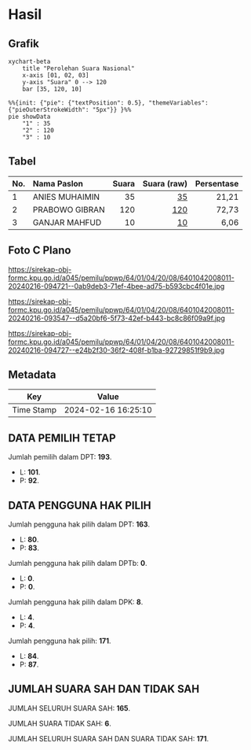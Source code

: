 # Hasil

## Grafik

```mermaid
xychart-beta
    title "Perolehan Suara Nasional"
    x-axis [01, 02, 03]
    y-axis "Suara" 0 --> 120
    bar [35, 120, 10]
```

```mermaid
%%{init: {"pie": {"textPosition": 0.5}, "themeVariables": {"pieOuterStrokeWidth": "5px"}} }%%
pie showData
    "1" : 35
    "2" : 120
    "3" : 10
```

## Tabel

| No. | Nama Paslon    | Suara | Suara (raw) | Persentase |
|:--- |:-------------- | -----:| -----------:| ----------:|
| 1   | ANIES MUHAIMIN | 35    | [35][p-1]   | 21,21      |
| 2   | PRABOWO GIBRAN | 120   | [120][p-2]  | 72,73      |
| 3   | GANJAR MAHFUD  | 10    | [10][p-3]   | 6,06       |


[p-1]: https://github.com/gigit-pemilu/pemilu-2024/blob/main/pilpres/hitung-suara/sub/64-kalimantan-timur/sub/01-paser/sub/04-tanah-grogot/sub/2008-jone/sub/011-tps/sub/paslon-1.txt
[p-2]: https://github.com/gigit-pemilu/pemilu-2024/blob/main/pilpres/hitung-suara/sub/64-kalimantan-timur/sub/01-paser/sub/04-tanah-grogot/sub/2008-jone/sub/011-tps/sub/paslon-2.txt
[p-3]: https://github.com/gigit-pemilu/pemilu-2024/blob/main/pilpres/hitung-suara/sub/64-kalimantan-timur/sub/01-paser/sub/04-tanah-grogot/sub/2008-jone/sub/011-tps/sub/paslon-3.txt

## Foto C Plano

https://sirekap-obj-formc.kpu.go.id/a045/pemilu/ppwp/64/01/04/20/08/6401042008011-20240216-094721--0ab9deb3-71ef-4bee-ad75-b593cbc4f01e.jpg

https://sirekap-obj-formc.kpu.go.id/a045/pemilu/ppwp/64/01/04/20/08/6401042008011-20240216-093547--d5a20bf6-5f73-42ef-b443-bc8c86f09a9f.jpg

https://sirekap-obj-formc.kpu.go.id/a045/pemilu/ppwp/64/01/04/20/08/6401042008011-20240216-094727--e24b2f30-36f2-408f-b1ba-92729851f9b9.jpg


## Metadata

| Key        | Value               |
| ---------- | ------------------- |
| Time Stamp | 2024-02-16 16:25:10 |


## DATA PEMILIH TETAP

Jumlah pemilih dalam DPT: **193**.
 * L: **101**.
 * P: **92**.

## DATA PENGGUNA HAK PILIH

Jumlah pengguna hak pilih dalam DPT: **163**.
 * L: **80**.
 * P: **83**.

Jumlah pengguna hak pilih dalam DPTb: **0**.
 * L: **0**.
 * P: **0**.

Jumlah pengguna hak pilih dalam DPK: **8**.
 * L: **4**.
 * P: **4**.

Jumlah pengguna hak pilih: **171**.
 * L: **84**.
 * P: **87**.

## JUMLAH SUARA SAH DAN TIDAK SAH

JUMLAH SELURUH SUARA SAH: **165**.

JUMLAH SUARA TIDAK SAH: **6**.

JUMLAH SELURUH SUARA SAH DAN SUARA TIDAK SAH: **171**.


